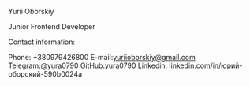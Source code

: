 Yurii Oborskiy


Junior Frontend Developer


Contact information:

Phone: +380979426800
E-mail:yuriioborskiy@gmail.com
Telegram:@yura0790
GitHub:yura0790
Linkedin: linkedin.com/in/юрий-оборский-590b0024a
